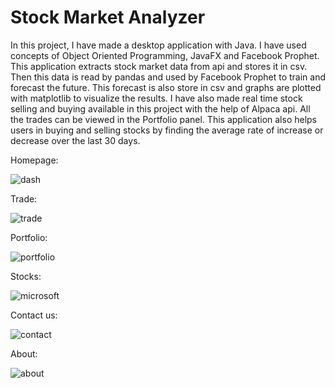 # Stock Market Analyzer

In this project, I have made a desktop application with Java. I have used concepts of Object Oriented Programming, JavaFX and Facebook Prophet. This application 
extracts stock market data from api and stores it in csv. Then this data is read by pandas and used by Facebook Prophet to train and forecast the future. This 
forecast is also store in csv and graphs are plotted with matplotlib to visualize the results. I have also made real time stock selling and buying available in
this project with the help of Alpaca api. All the trades can be viewed in the Portfolio panel. This application also helps users in buying and selling stocks by 
finding the average rate of increase or decrease over the last 30 days. 

Homepage:

![dash](https://user-images.githubusercontent.com/89645252/187406454-52e2b737-7ac4-480b-b63f-7857422074fb.png)

Trade:

![trade](https://user-images.githubusercontent.com/89645252/187406367-62804960-6815-4182-9950-112c33c9631c.png)

Portfolio:

![portfolio](https://user-images.githubusercontent.com/89645252/187406297-41d4db8b-55b3-4e3c-a384-79ea8b821792.png)

Stocks:

![microsoft](https://user-images.githubusercontent.com/89645252/187406246-9322dd8a-ed71-4e37-a04a-b700caf0af71.png)

Contact us:

![contact](https://user-images.githubusercontent.com/89645252/187406137-2d7d2673-1998-4040-82a1-1f72afce90dc.png)

About:

![about](https://user-images.githubusercontent.com/89645252/187406098-5233b7e5-a950-4bb8-9f8c-47d65a183ea0.png)


